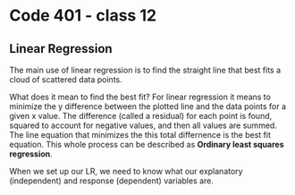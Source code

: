 # Code 401 - class 12

## Linear Regression

The main use of linear regression is to find the straight line that best fits a cloud of scattered data points.

What does it mean to find the best fit? For linear regression it means to minimize the y difference between the plotted line and the data points for a given x value. The difference (called a residual) for each point is found, squared to account for negative values, and then all values are summed. The line equation that minimizes the this total differnence is the best fit equation. This whole process can be described as **Ordinary least squares regression**.

When we set up our LR, we need to know what our explanatory (independent) and response (dependent) variables are.

